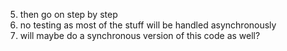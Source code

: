 5. then go on step by step
6. no testing as most of the stuff will be handled asynchronously
7. will maybe do a synchronous version of this code as well?
